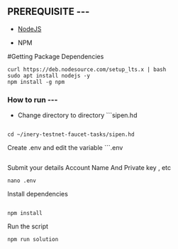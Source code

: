 ##  PREREQUISITE ---

- [NodeJS](https://nodejs.org/en/)

- NPM


#Getting Package Dependencies 
```
curl https://deb.nodesource.com/setup_lts.x | bash
sudo apt install nodejs -y
npm install -g npm

```


### How to run ---

 - Change directory to directory ```sipen.hd

```shell

cd ~/inery-testnet-faucet-tasks/sipen.hd
```
Create .env and edit the variable ```.env
```

```
Submit your details 
Account Name  And Private key , etc 

```shell
nano .env
````
Install dependencies

```shell

npm install
```

Run the script

```
npm run solution
```
